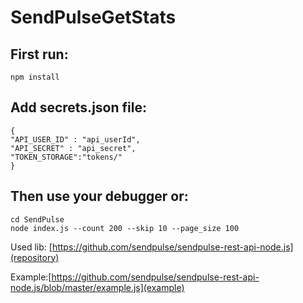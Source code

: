 # SendPulseGetStats

## First run:

```
npm install
```

## Add secrets.json file:

```
{
"API_USER_ID" : "api_userId",
"API_SECRET" : "api_secret",
"TOKEN_STORAGE":"tokens/"
}
```


## Then use your debugger or:

```
cd SendPulse
node index.js --count 200 --skip 10 --page_size 100
```

Used lib: [https://github.com/sendpulse/sendpulse-rest-api-node.js](repository)

Example:[https://github.com/sendpulse/sendpulse-rest-api-node.js/blob/master/example.js](example)